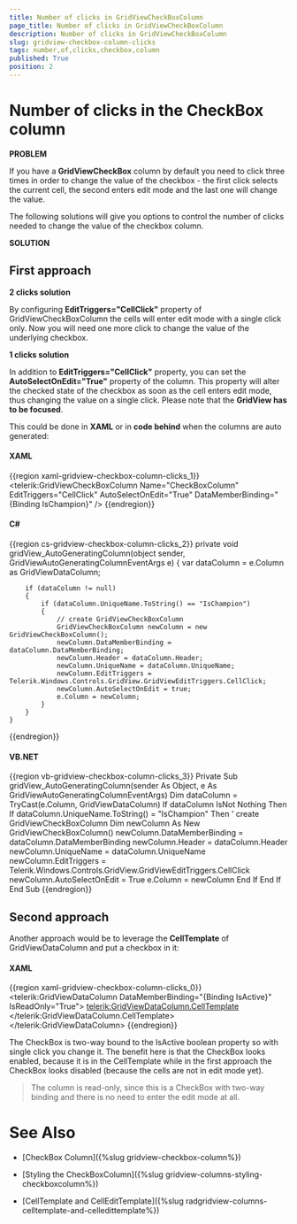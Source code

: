 ```yaml
---
title: Number of clicks in GridViewCheckBoxColumn
page_title: Number of clicks in GridViewCheckBoxColumn
description: Number of clicks in GridViewCheckBoxColumn
slug: gridview-checkbox-column-clicks
tags: number,of,clicks,checkbox,column
published: True
position: 2
---
```


# Number of clicks in the CheckBox column

__PROBLEM__

If you have a __GridViewCheckBox__ column by default you need to click three times in order to change the value of the checkbox - the first click selects the current cell, the second enters edit mode and the last one will change the value.

The following solutions will give you options to control the number of clicks needed to change the value of the checkbox column.

__SOLUTION__

##     First approach

__2 clicks solution__

By configuring __EditTriggers="CellClick"__ property of GridViewCheckBoxColumn the cells will enter edit mode with a single click only. Now you will need one more click to change the value of the underlying checkbox.

__1 clicks solution__

In addition to __EditTriggers="CellClick"__ property, you can set the __AutoSelectOnEdit="True"__ property of the column. This property will alter the checked state of the checkbox as soon as the cell enters edit mode, thus changing the value on a single click. Please note that the __GridView has to be focused__.

This could be done in __XAML__ or in __code behind__ when the columns are auto generated:        

#### __XAML__

{{region xaml-gridview-checkbox-column-clicks_1}}
	<telerik:GridViewCheckBoxColumn Name="CheckBoxColumn"
	EditTriggers="CellClick"
	AutoSelectOnEdit="True"
	DataMemberBinding="{Binding IsChampion}" />
{{endregion}}


#### __C#__

{{region cs-gridview-checkbox-column-clicks_2}}
	private void gridView_AutoGeneratingColumn(object sender, GridViewAutoGeneratingColumnEventArgs e)
	{
	    var dataColumn = e.Column as GridViewDataColumn;
	
	    if (dataColumn != null)
	    {
	        if (dataColumn.UniqueName.ToString() == "IsChampion")
	        {
	            // create GridViewCheckBoxColumn
	            GridViewCheckBoxColumn newColumn = new GridViewCheckBoxColumn();
	            newColumn.DataMemberBinding = dataColumn.DataMemberBinding;
	            newColumn.Header = dataColumn.Header;
	            newColumn.UniqueName = dataColumn.UniqueName;
	            newColumn.EditTriggers = Telerik.Windows.Controls.GridView.GridViewEditTriggers.CellClick;
	            newColumn.AutoSelectOnEdit = true;
	            e.Column = newColumn;
	        }
	    }
	}
{{endregion}}

#### __VB.NET__

{{region vb-gridview-checkbox-column-clicks_3}}
	Private Sub gridView_AutoGeneratingColumn(sender As Object, e As GridViewAutoGeneratingColumnEventArgs)
	    Dim dataColumn = TryCast(e.Column, GridViewDataColumn)
	    If dataColumn IsNot Nothing Then
	        If dataColumn.UniqueName.ToString() = "IsChampion" Then
	            ' create GridViewCheckBoxColumn
	            Dim newColumn As New GridViewCheckBoxColumn()
	            newColumn.DataMemberBinding = dataColumn.DataMemberBinding
	            newColumn.Header = dataColumn.Header
	            newColumn.UniqueName = dataColumn.UniqueName
	            newColumn.EditTriggers = Telerik.Windows.Controls.GridView.GridViewEditTriggers.CellClick
	            newColumn.AutoSelectOnEdit = True
	            e.Column = newColumn
	        End If
	    End If
	End Sub
{{endregion}}

##     Second approach

Another approach would be to leverage the __CellTemplate__ of GridViewDataColumn and put a checkbox in it:

#### __XAML__

{{region xaml-gridview-checkbox-column-clicks_0}}
	<telerik:GridViewDataColumn DataMemberBinding="{Binding IsActive}" 
	            IsReadOnly="True">
	    <telerik:GridViewDataColumn.CellTemplate>
	        <DataTemplate>
	            <CheckBox IsChecked="{Binding IsActive, Mode=TwoWay}"
	      telerik:StyleManager.Theme="Office_Black"/>
	        </DataTemplate>
	    </telerik:GridViewDataColumn.CellTemplate>
	</telerik:GridViewDataColumn>
{{endregion}}


The CheckBox is two-way bound to the IsActive boolean property so with single click you change it. The benefit here is that the CheckBox looks enabled, because it is in the CellTemplate while in the first approach the CheckBox looks disabled (because the cells are not in edit mode yet). 
>The column is read-only, since this is a CheckBox with two-way binding and there is no need to enter the edit mode at all.

# See Also

 * [CheckBox Column]({%slug gridview-checkbox-column%}) 
 
 * [Styling the CheckBoxColumn]({%slug gridview-columns-styling-checkboxcolumn%})

 * [CellTemplate and CellEditTemplate]({%slug radgridview-columns-celltemplate-and-celledittemplate%})
 

